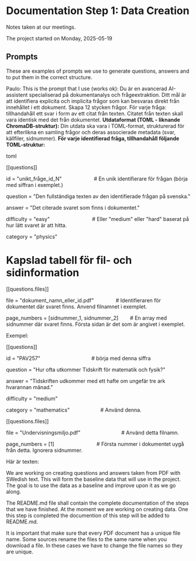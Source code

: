 # Documentation Step 1: Data Creation
Notes taken at our meetings.

The project started on Monday, 2025-05-19

## **Prompts**

These are examples of prompts we use to generate questions, answers and to put
them in the correct structure.

Paulo:
This is the prompt that I use (works ok):
Du är en avancerad AI-assistent specialiserad på dokumentanalys och frågeextraktion. 
Ditt mål är att identifiera explicita och implicita frågor som kan besvaras direkt från innehållet i ett dokument. Skapa 12 stycken frågor. 
För varje fråga: tillhandahåll ett svar i form av ett citat från texten. 
Citatet från texten skall vara identisk med det från dokumentet. 
**Utdataformat (TOML - liknande ChromaDB-struktur):** 
Din utdata ska vara i TOML-format, strukturerad för att efterlikna en samling frågor och deras associerade metadata (svar, källfiler, sidnummer). 
**För varje identifierad fråga, tillhandahåll följande TOML-struktur:**

toml

[[questions]]

id = "unikt_fråge_id_N"       # En unik identifierare för frågan (börja med siffran i exemplet.)

question = "Den fullständiga texten av den identifierade frågan på svenska."

answer = "Det citerade svaret som finns i dokumentet."

difficulty = "easy"         # Eller "medium" eller "hard"  baserat på hur lätt svaret är att hitta.

category = "physics" 


# Kapslad tabell för fil- och sidinformation

[[questions.files]]

file = "dokument_namn_eller_id.pdf"     # Identifieraren för dokumentet där svaret finns. Anvend filnamnet i exemplet. 

page_numbers = [sidnummer_1, sidnummer_2]   # En array med sidnummer där svaret finns. Första sidan är det som är angivet i exemplet.


Exempel:

[[questions]]

id = "PAV257"          # börja med denna siffra

question = "Hur ofta utkommer Tidskrift för matematik och fysik?"

answer = "Tidskriften udkommer med ett hafte om ungefär tre ark hvarannan mânad."

difficulty = "medium"

category = "mathematics"      # Använd denna. 


[[questions.files]]

file = "Undervisningsmiljo.pdf"        # Använd detta filnamn.

page_numbers = [1]                    # Första nummer i dokumentet uygå från detta. Ignorera sidnummer. 


Här är texten:


We are working on creating questions and answers taken from PDF with SWedish text.
This will form the baseline data that will use in the project. The goal is to use
the data as a baseline and improve upon it as we go along.

The README.md file shall contain the complete documentation of the steps that we
have finished. At the moment we are working on creating data. One this step is
completed the documention of this step will be added to README.md.

It is important that make sure that every PDF document has a unique file name.
Some sources rename the files to the same name when you download a file. In these
cases we have to change the file names so they are unique.